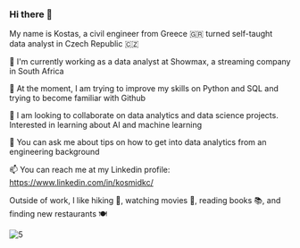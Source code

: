 ### Hi there 👋

My name is Kostas, a civil engineer from Greece 🇬🇷 turned self-taught data analyst in Czech Republic 🇨🇿

🔭 I'm currently working as a data analyst at Showmax, a streaming company in South Africa 

🌱 At the moment, I am trying to improve my skills on Python and SQL and trying to become familiar with Github  

👯 I am looking to collaborate on data analytics and data science projects. Interested in learning about AI and machine learning 

💬 You can ask me about tips on how to get into data analytics from an engineering background  

📫 You can reach me at my Linkedin profile: https://www.linkedin.com/in/kosmidkc/

Outside of work, I like hiking 🥾, watching movies 🎥, reading books 📚, and finding new restaurants 🍽️

![5](https://user-images.githubusercontent.com/64977131/135438546-852a403d-ac05-491b-b13a-92cdf07989ef.jpg)
